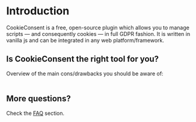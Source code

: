 # Introduction
CookieConsent is a free, open-source plugin which allows you to manage scripts — and consequently cookies — in full GDPR fashion. It is written in vanilla js and can be integrated in any web platform/framework.

## Is CookieConsent the right tool for you?
Overview of the main cons/drawbacks you should be aware of: <br><br>

<CheckListItem title="CookieConsent requires basic knowledge of javascript" type="i"/>
<CheckListItem title="CookieConsent does not have default categories or translations" type="i"/>
<CheckListItem title="CookieConsent is not a CMP" type="x"/>
<CheckListItem title="CookieConsent does not store Consent Records" type="x"/>
<CheckListItem title='CookieConsent does not implement the IAB Framework - TCF' type="x"/>

## More questions?
Check the [FAQ](/additional/faq.html) section.

<script setup>
import CheckListItem from "../components/CheckListItem.vue"
</script>